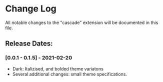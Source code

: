 # Change Log

All notable changes to the "cascade" extension will be documented in this file.

## Release Dates:

### [0.0.1 - 0.1.5] - 2021-02-20
- Dark: Italizised, and bolded theme variatons
- Several additional changes: small theme specifications.